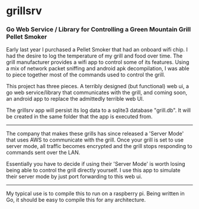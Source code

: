 # grillsrv
### Go Web Service / Library for Controlling a Green Mountain Grill Pellet Smoker ###

Early last year I purchased a Pellet Smoker that had an onboard wifi chip. I had the desire to log the temperature of my grill and food over time. The grill manufacturer provides a wifi app to control some of its features. Using a mix of network packet sniffing and android apk decompilation, I was able to piece together most of the commands used to control the grill.


This project has three pieces. A terribly designed (but functional) web ui, a go web service/library that communicates with the grill, and coming soon, an android app to replace the admittedly terrible web UI.


The grillsrv app will persist its log data to a sqlite3 database "grill.db".
It will be created in the same folder that the app is executed from.

---
The company that makes these grills has since released a 'Server Mode' that uses AWS to communicate with the grill. Once your grill is set to use server mode, all traffic becomes encrypted and the grill stops responding to commands sent over the LAN.

Essentially you have to decide if using their 'Server Mode' is worth losing being able to control the grill directly yourself. I use this app to simulate their server mode by just port forwarding to this web ui.

---
My typical use is to compile this to run on a raspberry pi. Being written in Go, it should be easy to compile this for any architecture.
